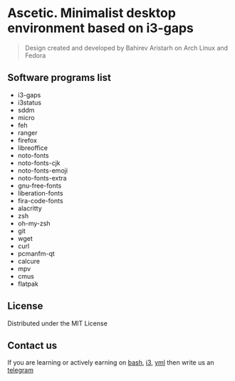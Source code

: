 # Ascetic. Minimalist desktop environment based on i3-gaps 
> Design created and developed by Bahirev Aristarh on Arch Linux and Fedora

## Software programs list
+ i3-gaps
+ i3status
+ sddm
+ micro
+ feh
+ ranger
+ firefox
+ libreoffice
+ noto-fonts
+ noto-fonts-cjk
+ noto-fonts-emoji
+ noto-fonts-extra
+ gnu-free-fonts
+ liberation-fonts
+ fira-code-fonts
+ alacritty
+ zsh
+ oh-my-zsh
+ git
+ wget
+ curl
+ pcmanfm-qt
+ calcure
+ mpv
+ cmus
+ flatpak

## License
Distributed under the MIT License

## Contact us
If you are learning or actively earning on [bash](https://www.freecodecamp.org/news/shell-scripting-crash-course-how-to-write-bash-scripts-in-linux/), [i3](https://i3wm.org/docs/userguide.html), [yml](https://www.educative.io/blog/yaml-tutorial) then write us an [telegram](https://t.me/bahirev_aristarh)
